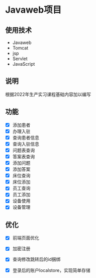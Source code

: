 # Javaweb项目

## 使用技术

* Javaweb
* Tomcat
* jsp
* Servlet
* JavaScript

## 说明

根据2022年生产实习课程基础内容加以编写

## 功能

- [x] 添加患者
- [x] 办理入驻
- [x] 查询患者信息
- [x] 查询入驻信息
- [x] 问题表查询
- [x] 答案表查询
- [x] 添加问题
- [x] 添加答案
- [x] 床位查询
- [x] 床位添加
- [x] 员工查询
- [x] 员工添加
- [x] 设备使用
- [x] 设备管理

## 优化

- [x] 前端页面优化
- [x] 加密注册
- [x] 查询修改跳转后的id捆绑
- [x] 登录后的账户localstore，实现简单存储

